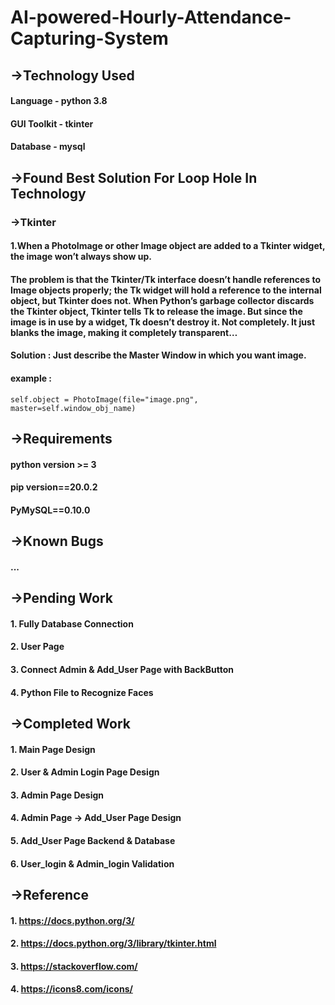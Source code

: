 # AI-powered-Hourly-Attendance-Capturing-System

## **->Technology Used**

#### Language - python 3.8
#### GUI Toolkit - tkinter
#### Database - mysql

## **->Found Best Solution For Loop Hole In Technology**
### **->Tkinter**
#### 1.When a PhotoImage or other Image object are added to a Tkinter widget, the image won’t always show up.
#### The problem is that the Tkinter/Tk interface doesn’t handle references to Image objects properly; the Tk widget will hold a reference to the internal object, but Tkinter does not. When Python’s garbage collector discards the Tkinter object, Tkinter tells Tk to release the image. But since the image is in use by a widget, Tk doesn’t destroy it. Not completely. It just blanks the image, making it completely transparent…    
#### Solution : Just describe the Master Window in which you want image.
#### example :  
`self.object = PhotoImage(file="image.png", master=self.window_obj_name)`
## **->Requirements**

#### python version >= 3
#### pip version==20.0.2
#### PyMySQL==0.10.0


## **->Known Bugs**

#### ...

## **->Pending Work**

#### 1. Fully  Database Connection
#### 2. User Page  
#### 3. Connect Admin & Add_User Page with BackButton
#### 4. Python File to Recognize Faces

## **->Completed Work**

#### 1. Main Page Design
#### 2. User & Admin Login Page Design
#### 3. Admin Page Design
#### 4. Admin Page -> Add_User Page Design
#### 5. Add_User Page Backend & Database
#### 6. User_login & Admin_login Validation 

## **->Reference**

#### 1. https://docs.python.org/3/
#### 2. https://docs.python.org/3/library/tkinter.html
#### 3. https://stackoverflow.com/
#### 4. https://icons8.com/icons/